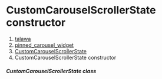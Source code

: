 
<div>

# CustomCarouselScrollerState constructor

</div>










1.  [talawa](../../index.html)
2.  [pinned_carousel_widget](../../widgets_pinned_carousel_widget/)
3.  [CustomCarouselScrollerState](../../widgets_pinned_carousel_widget/CustomCarouselScrollerState-class.html)
4.  CustomCarouselScrollerState constructor

##### CustomCarouselScrollerState class







